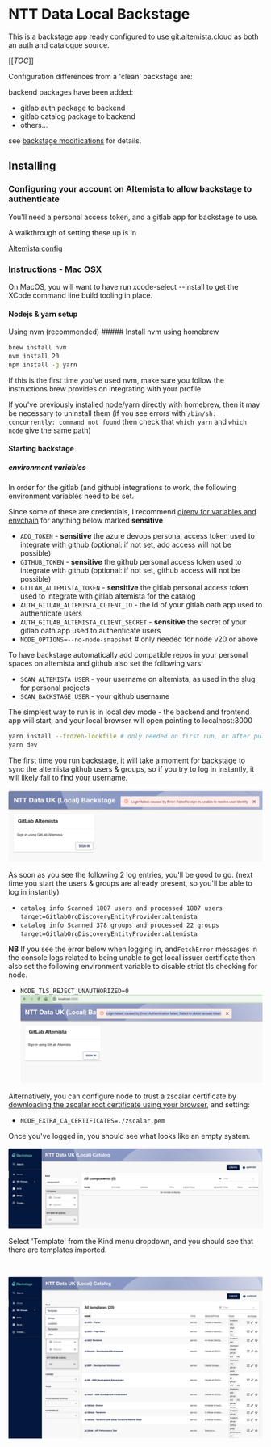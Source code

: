 # NTT Data Local Backstage

This is a backstage app ready configured to use git.altemista.cloud as both an auth and catalogue source.

[[_TOC_]]

Configuration differences from a 'clean' backstage are:

backend packages have been added:

* gitlab auth package to backend
* gitlab catalog package to backend
* others...

see [backstage modifications](./modifications.md) for details.


## Installing


### Configuring your account on Altemista to allow backstage to authenticate
You'll need a personal access token, and a gitlab app for backstage to use.

A walkthrough of setting these up is in

[Altemista config](./altemista-config.md)

### Instructions - Mac OSX
On MacOS, you will want to have run xcode-select --install to get the XCode command line build tooling in place.

#### Nodejs & yarn setup
Using nvm (recommended)
##### Install nvm
using homebrew
```bash
brew install nvm
nvm install 20
npm install -g yarn
```
If this is the first time you've used nvm, make sure you follow the instructions brew provides on integrating with your profile

If you've previously installed node/yarn directly with homebrew, then it may be necessary to uninstall them
(if you see errors with `/bin/sh: concurrently: command not found` then check that `which yarn` and `which node` give the same path)

#### Starting backstage

##### environment variables
In order for the gitlab (and github) integrations to work, the following environment variables need to be set.

Since some of these are credentials, I recommend [direnv for variables and envchain](./using-direnv-and-envchain.md) for anything below marked **sensitive**

* `ADO_TOKEN` - **sensitive** the azure devops personal access token used to integrate with github (optional: if not set, ado access will not be possible)
* `GITHUB_TOKEN` - **sensitive** the github personal access token used to integrate with github (optional: if not set, github access will not be possible)
* `GITLAB_ALTEMISTA_TOKEN` - **sensitive** the gitlab personal access token used to integrate with gitlab altemista for the catalog
* `AUTH_GITLAB_ALTEMISTA_CLIENT_ID` - the id of your gitlab oath app used to authenticate users
* `AUTH_GITLAB_ALTEMISTA_CLIENT_SECRET` - **sensitive** the secret of your gitlab oath app used to authenticate users
* `NODE_OPTIONS=--no-node-snapshot` # only needed for node v20 or above

To have backstage automatically add compatible repos in your personal spaces on altemista and github also set the following vars:

* `SCAN_ALTEMISTA_USER` - your username on altemista, as used in the slug for personal projects
* `SCAN_BACKSTAGE_USER` - your github username

The simplest way to run is in local dev mode - the backend and frontend app will start, and your local browser will open pointing to localhost:3000

```bash
yarn install --frozen-lockfile # only needed on first run, or after pulling updates from git
yarn dev
```

The first time you run backstage, it will take a moment for backstage to sync the altemista github users & groups, so if you try to log in instantly, it will likely fail to find your username.

![failed login screenshot](./images/failed-login.png "Failed login due to user not found")

As soon as you see the following 2 log entries, you'll be good to go.
(next time you start the users & groups are already present, so you'll be able to log in instantly)

* `catalog info Scanned 1807 users and processed 1807 users target=GitlabOrgDiscoveryEntityProvider:altemista`
* `catalog info Scanned 378 groups and processed 22 groups target=GitlabOrgDiscoveryEntityProvider:altemista`

**NB**
If you see the error below when logging in, and`FetchError` messages in the console logs related to being unable to get local issuer certificate
then also set the following environment variable to disable strict tls checking for node.
* `NODE_TLS_REJECT_UNAUTHORIZED=0`
![access token error](./images/access-token-error.png)

Alternatively, you can configure node to trust a zscalar certificate by [downloading the zscalar root certificate using your browser](certificate-download.md), and setting:
* `NODE_EXTRA_CA_CERTIFICATES=./zscalar.pem`

Once you've logged in, you should see what looks like an empty system.

![successful login screenshot](./images/initial-page.png "Successful login")

Select 'Template' from the Kind menu dropdown, and you should see that there are templates imported.

![template dropdown](./images/kind-selection.png)

![templates populated](./images/templates.png)
